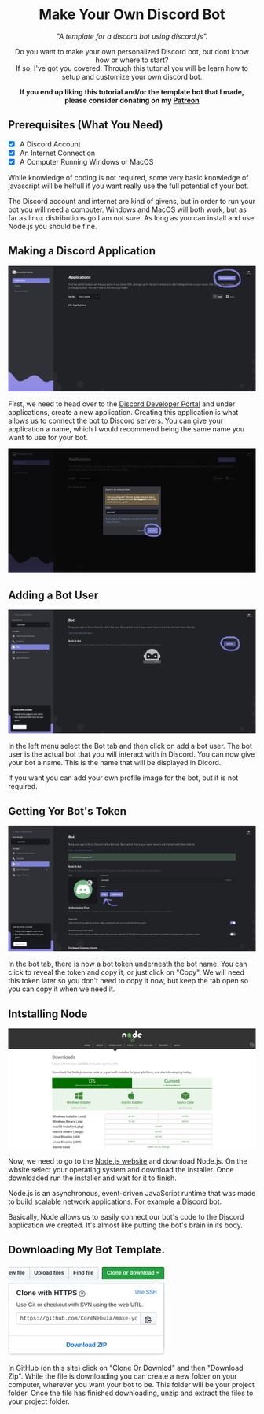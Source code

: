 <h1 align='center'>Make Your Own Discord Bot</h1>
<p align='center'><i>"A template for a discord bot using discord.js".</i></p>

<p align='center'>Do you want to make your own personalized Discord bot, but dont know how or where to start?<br>
If so, I've got you covered. Through this tutorial you will be learn how to setup and customize your own discord bot.</p> 

<p align='center'><b>If you end up liking this tutorial and/or the template bot that I made, please consider donating on my <a href='https://patreon.com/corenebula'>Patreon</a></b></p>



## Prerequisites (What You Need)

- [X] A Discord Account
- [X] An Internet Connection
- [X] A Computer Running Windows or MacOS

While knowledge of coding is not required, some very basic knowledge of javascript will be helfull if you want really use the full potential of your bot.

The Discord account and internet are kind of givens, but in order to run your bot you will need a computer. Windows and MacOS will both work, but as far as linux distributions go I am not sure. As long as you can install and use Node.js you should be fine.

## Making a Discord Application
![Discord Developer Portal](https://github.com/CoreNebula/make-your-own-discord-bot/blob/master/tutorial-images/IMG_0726.JPG?raw=true)

First, we need to head over to the [Discord Developer Portal](https://discordapp.com/developers/applications) and under applications, create a new application. Creating this application is what allows us to connect the bot to Discord servers. You can give your application a name, which I would recommend being the same name you want to use for your bot.

![App Name](https://github.com/CoreNebula/make-your-own-discord-bot/blob/master/tutorial-images/IMG_0728.JPG?raw=true)

## Adding a Bot User
![Add a Bot](https://github.com/CoreNebula/make-your-own-discord-bot/blob/master/tutorial-images/IMG_0729.JPG?raw=true)

In the left menu select the Bot tab and then click on add a bot user. The bot user is the actual bot that you will interact with in Discord. You can now give your bot a name. This is the name that will be displayed in Dicord.

If you want you can add your own profile image for the bot, but it is not required.

## Getting Yor Bot's Token
![Bot Token](https://github.com/CoreNebula/make-your-own-discord-bot/blob/master/tutorial-images/IMG_0727.JPG?raw=true)

In the bot tab, there is now a bot token underneath the bot name. You can click to reveal the token and copy it, or just click on "Copy". We will need this token later so you don't need to copy it now, but keep the tab open so you can copy it when we need it.

## Intstalling Node
![Node](https://github.com/CoreNebula/make-your-own-discord-bot/blob/master/tutorial-images/IMG_0730.JPG?raw=true)

Now, we need to go to the [Node.js website](https://nodejs.org/en/download/) and download Node.js. On the wbsite select your operating system and download the installer. Once downloaded run the installer and wait for it to finish.

Node.js is an asynchronous, event-driven JavaScript runtime that was made to build scalable network applications. For example a Discord bot.

Basically, Node allows us to easily connect our bot's code to the Discord application we created. It's almost like putting the bot's brain in its body.

## Downloading My Bot Template.
![Github Download](https://github.com/CoreNebula/make-your-own-discord-bot/blob/master/tutorial-images/IMG_0731.JPG?raw=true)

In GitHub (on this site) click on "Clone Or Downlod" and then "Download Zip". While the file is downloading you can create a new folder on your computer, wherever you want your bot to be. This folder will be your project folder. Once the file has finished downloading, unzip and extract the files to your project folder.


